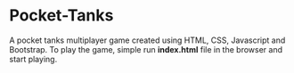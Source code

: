 # Pocket-Tanks

A pocket tanks multiplayer game created using HTML, CSS, Javascript and Bootstrap. To play the game, simple run **index.html** file in the browser and start playing.
